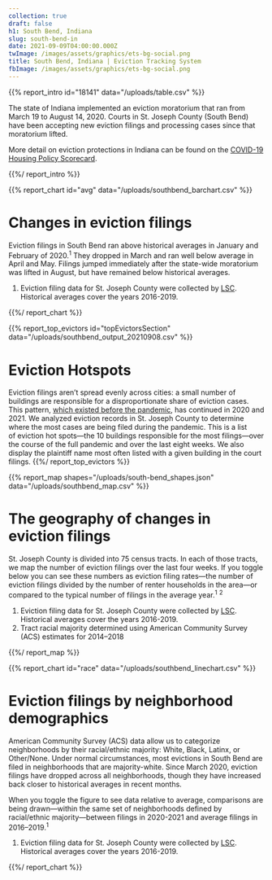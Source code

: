 ```yaml
---
collection: true
draft: false
h1: South Bend, Indiana
slug: south-bend-in
date: 2021-09-09T04:00:00.000Z
twImage: /images/assets/graphics/ets-bg-social.png
title: South Bend, Indiana | Eviction Tracking System
fbImage: /images/assets/graphics/ets-bg-social.png
---
```


{{% report_intro id="18141" data="/uploads/table.csv" %}}





The state of Indiana implemented an eviction moratorium that ran from March 19 to August 14, 2020. Courts in St. Joseph County (South Bend) have been accepting new eviction filings and processing cases since that moratorium lifted.

More detail on eviction protections in Indiana can be found on the [COVID-19 Housing Policy Scorecard](https://evictionlab.org/covid-policy-scorecard/in/).





{{%/ report_intro %}}



{{% report_chart id="avg" data="/uploads/southbend_barchart.csv" %}}





# Changes in eviction filings

Eviction filings in South Bend ran above historical averages in January and February of 2020.<sup>1</sup> They dropped in March and ran well below average in April and May. Filings jumped immediately after the state-wide moratorium was lifted in August, but have remained below historical averages.

1. Eviction filing data for St. Joseph County were collected by [LSC](https://www.lsc.gov/). Historical averages cover the years 2016-2019.





{{%/ report_chart %}}



{{% report_top_evictors id="topEvictorsSection" data="/uploads/southbend_output_20210908.csv" %}}
# Eviction Hotspots

Eviction filings aren’t spread evenly across cities: a small number of buildings are responsible for a disproportionate share of eviction cases. This pattern, [which existed before the pandemic](https://evictionlab.org/top-evicting-landlords-drive-us-eviction-crisis/), has continued in 2020 and 2021. We analyzed eviction records in St. Joseph County to determine where the most cases are being filed during the pandemic. This is a list of eviction hot spots—the 10 buildings responsible for the most filings—over the course of the full pandemic and over the last eight weeks. We also display the plaintiff name most often listed with a given building in the court filings.
{{%/ report_top_evictors %}}



{{% report_map shapes="/uploads/south-bend_shapes.json" data="/uploads/southbend_map.csv" %}}





# The geography of changes in eviction filings

St. Joseph County is divided into 75 census tracts. In each of those tracts, we map the number of eviction filings over the last four weeks. If you toggle below you can see these numbers as eviction filing rates—the number of eviction filings divided by the number of renter households in the area—or compared to the typical number of filings in the average year.<sup>1</sup> <sup>2</sup>

1. Eviction filing data for St. Joseph County were collected by [LSC](https://www.lsc.gov/). Historical averages cover the years 2016-2019.
2. Tract racial majority determined using American Community Survey (ACS) estimates for 2014–2018





{{%/ report_map %}}



{{% report_chart id="race" data="/uploads/southbend_linechart.csv" %}}



# Eviction filings by neighborhood demographics

American Community Survey (ACS) data allow us to categorize neighborhoods by their racial/ethnic majority: White, Black, Latinx, or Other/None. Under normal circumstances, most evictions in South Bend are filed in neighborhoods that are majority-white. Since March 2020, eviction filings have dropped across all neighborhoods, though they have increased back closer to historical averages in recent months. 

When you toggle the figure to see data relative to average, comparisons are being drawn—within the same set of neighborhoods defined by racial/ethnic majority—between filings in 2020-2021 and average filings in 2016–2019.<sup>1</sup>

1. Eviction filing data for St. Joseph County were collected by [LSC](https://www.lsc.gov/). Historical averages cover the years 2016-2019.



{{%/ report_chart %}}